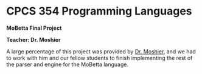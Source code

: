 # CPCS 354 Programming Languages

**MoBetta Final Project**

**Teacher: Dr. Moshier**


A large percentage of this project was provided by [Dr. Moshier](https://mandrewmoshier.github.io/CPSC354/), and we had to work with him and our fellow students to finish implementing the rest of the parser and engine for the MoBetta language. 
